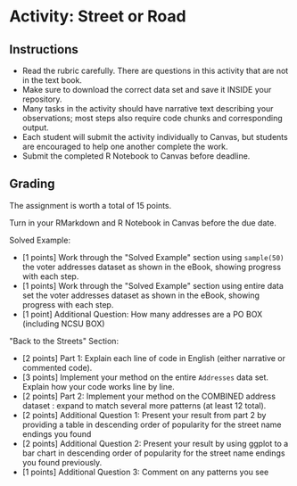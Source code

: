 # Activity: Street or Road 

## Instructions

- Read the rubric carefully. There are questions in this activity that are not in the text book. 
- Make sure to download the correct data set and save it INSIDE your repository.
- Many tasks in the activity should have narrative text describing your observations; most steps also require code chunks and corresponding output.
- Each student will submit the activity individually to Canvas, but students are encouraged to help one another complete the work.
- Submit the completed R Notebook to Canvas before deadline.

## Grading 

The assignment is worth a total of 15 points.

Turn in your RMarkdown and R Notebook in Canvas before the due date.

Solved Example: 

- [1 points] Work through the "Solved Example" section using `sample(50)` the voter addresses dataset as shown in the eBook, showing progress with each step.
- [1 points] Work through the "Solved Example" section using entire data set the voter addresses dataset as shown in the eBook, showing progress with each step.
- [1 point] Additional Question: How many addresses are a PO BOX (including NCSU BOX)

"Back to the Streets" Section:
- [2 points] Part 1: Explain each line of code in English (either narrative or commented code).
- [3 points] Implement your method on the entire `Addresses` data set. Explain how your code works line by line.
- [2 points] Part 2: Implement your method on the COMBINED address dataset : expand to match several more patterns (at least 12 total).
- [2 points] Additional Question 1: Present your result from part 2 by providing a table in descending order of popularity for the street name endings you found
- [2 points] Additional Question 2: Present your result by using ggplot to a bar chart in descending order of popularity for the street name endings you found previously.
- [1 points] Additional Question 3: Comment on any patterns you see